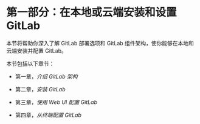 # 第一部分：在本地或云端安装和设置 GitLab

本节将帮助你深入了解 GitLab 部署选项和 GitLab 组件架构，使你能够在本地和云端安装并配置 GitLab。

本节包括以下章节：

+   第一章，*介绍 GitLab 架构*

+   第二章，*安装 GitLab*

+   第三章，*使用 Web UI 配置 GitLab*

+   第四章，*从终端配置 GitLab*

